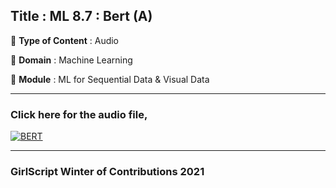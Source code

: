 ## Title : ML 8.7 : Bert (A) 
🔴 **Type of Content** : Audio

🔴 **Domain** : Machine Learning

🔴 **Module** : ML for Sequential Data & Visual Data

*********************************************************************

### Click here for the audio file,

[![BERT](https://github.com/tavneetgill/winter-of-contributing/blob/Machine_Learning/Machine_Learning/ML_For_Sequential_Data_%26_Visual_Data/Assets/BERT.png)](https://drive.google.com/file/d/13CmvhweBVsb_oWJ_MP-Avmo2Aj8FBeUy/view?usp=sharing)


*********************************************************************

### GirlScript Winter of Contributions 2021
